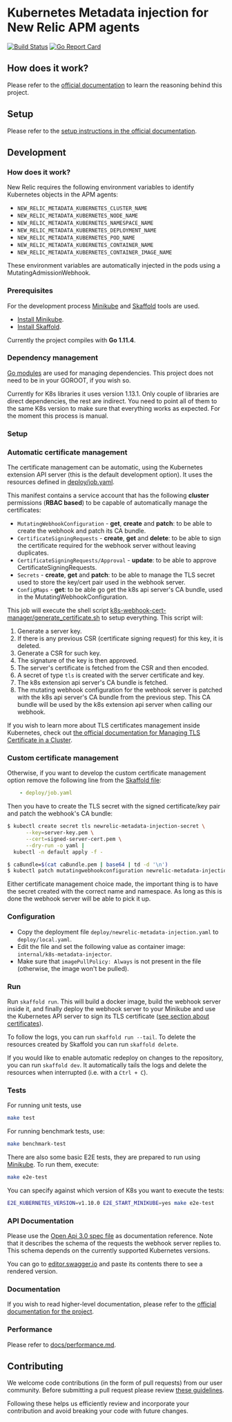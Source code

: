 # Kubernetes Metadata injection for New Relic APM agents

[![Build Status](https://travis-ci.com/newrelic/k8s-metadata-injection.svg?branch=master)](https://travis-ci.com/newrelic/k8s-metadata-injection) [![Go Report Card](https://goreportcard.com/badge/github.com/newrelic/k8s-metadata-injection)](https://goreportcard.com/report/github.com/newrelic/k8s-metadata-injection)

## How does it work?

Please refer to the [official documentation](https://docs.newrelic.com/docs/integrations/kubernetes-integration/metadata-injection/kubernetes-apm-metadata-injection) to learn the reasoning behind this project.

## Setup

Please refer to the [setup instructions in the official documentation](https://docs.newrelic.com/docs/integrations/kubernetes-integration/metadata-injection/kubernetes-apm-metadata-injection#install).

## Development

### How does it work?

New Relic requires the following environment variables to identify Kubernetes objects in the APM agents:

- `NEW_RELIC_METADATA_KUBERNETES_CLUSTER_NAME`
- `NEW_RELIC_METADATA_KUBERNETES_NODE_NAME`
- `NEW_RELIC_METADATA_KUBERNETES_NAMESPACE_NAME`
- `NEW_RELIC_METADATA_KUBERNETES_DEPLOYMENT_NAME`
- `NEW_RELIC_METADATA_KUBERNETES_POD_NAME`
- `NEW_RELIC_METADATA_KUBERNETES_CONTAINER_NAME`
- `NEW_RELIC_METADATA_KUBERNETES_CONTAINER_IMAGE_NAME`

These environment variables are automatically injected in the pods using a MutatingAdmissionWebhook.

### Prerequisites

For the development process [Minikube](https://kubernetes.io/docs/getting-started-guides/minikube) and [Skaffold](https://github.com/GoogleCloudPlatform/skaffold) tools are used.

* [Install Minikube](https://kubernetes.io/docs/tasks/tools/install-minikube/).
* [Install Skaffold](https://github.com/GoogleCloudPlatform/skaffold#installation).

Currently the project compiles with **Go 1.11.4**.

### Dependency management

[Go modules](https://github.com/golang/go/wiki/Modules) are used for managing dependencies. This project does not need to be in your GOROOT, if you wish so.

Currently for K8s libraries it uses version 1.13.1. Only couple of libraries are direct dependencies, the rest are indirect. You need to point all of them to the same K8s version to make sure that everything works as expected. For the moment this process is manual.

### Setup

### Automatic certificate management

The certificate management can be automatic, using the Kubernetes extension API server (this is the default development option). It uses the resources defined in [deploy/job.yaml](./deploy/job.yaml).

This manifest contains a service account that has the following **cluster** permissions (**RBAC based**) to be capable of automatically manage the certificates:

* `MutatingWebhookConfiguration` - **get**, **create** and **patch**: to be able to create the webhook and patch its CA bundle.
* `CertificateSigningRequests` - **create**, **get** and **delete**: to be able to sign the certificate required for the webhook server without leaving duplicates.
* `CertificateSigningRequests/Approval` - **update**: to be able to approve CertificateSigningRequests.
* `Secrets` - **create**, **get** and **patch**: to be able to manage the TLS secret used to store the key/cert pair used in the webhook server.
* `ConfigMaps` - **get**: to be able go get the k8s api server's CA bundle, used in the MutatingWebhookConfiguration.

This job will execute the shell script [k8s-webhook-cert-manager/generate_certificate.sh](./k8s-webhook-cert-manager/generate_certificate.sh) to setup everything. This script will:

1. Generate a server key.
2. If there is any previous CSR (certificate signing request) for this key, it is deleted.
3. Generate a CSR for such key.
4. The signature of the key is then approved.
5. The server's certificate is fetched from the CSR and then encoded.
6. A secret of type `tls` is created with the server certificate and key.
7. The k8s extension api server's CA bundle is fetched.
8. The mutating webhook configuration for the webhook server is patched with the k8s api server's CA bundle from the previous step. This CA bundle will be used by the k8s extension api server when calling our webhook.

If you wish to learn more about TLS certificates management inside Kubernetes, check out [the official documentation for Managing TLS Certificate in a Cluster](https://kubernetes.io/docs/tasks/tls/managing-tls-in-a-cluster/#create-a-certificate-signing-request-object-to-send-to-the-kubernetes-api).

### Custom certificate management

Otherwise, if you want to develop the custom certificate management option remove the following line from the [Skaffold file](./skaffold.yaml):

```yaml
    - deploy/job.yaml
```

Then you have to create the TLS secret with the signed certificate/key pair and patch the webhook's CA bundle:

```bash
$ kubectl create secret tls newrelic-metadata-injection-secret \
      --key=server-key.pem \
      --cert=signed-server-cert.pem \
      --dry-run -o yaml |
  kubectl -n default apply -f -

$ caBundle=$(cat caBundle.pem | base64 | td -d '\n')
$ kubectl patch mutatingwebhookconfiguration newrelic-metadata-injection-cfg --type='json' -p "[{'op': 'replace', 'path': '/webhooks/0/clientConfig/caBundle', 'value':'${caBundle}'}]"
```

Either certificate management choice made, the important thing is to have the secret created with the correct name and namespace. As long as this is done the webhook server will be able to pick it up.

### Configuration

* Copy the deployment file `deploy/newrelic-metadata-injection.yaml` to `deploy/local.yaml`.
* Edit the file and set the following value as container image: `internal/k8s-metadata-injector`.
* Make sure that `imagePullPolicy: Always` is not present in the file (otherwise, the image won't be pulled).

### Run

Run `skaffold run`. This will build a docker image, build the webhook server inside it, and finally deploy the webhook server to your Minikube and use the Kubernetes API server to sign its TLS certificate ([see section about certificates](#3-install-the-certificates)).

To follow the logs, you can run `skaffold run --tail`. To delete the resources created by Skaffold you can run `skaffold delete`.

If you would like to enable automatic redeploy on changes to the repository, you can run `skaffold dev`. It automatically tails the logs and delete the resources when interrupted (i.e. with a `Ctrl + C`).

### Tests

For running unit tests, use

```bash
make test
```

For running benchmark tests, use:

```bash
make benchmark-test
```

There are also some basic E2E tests, they are prepared to run using
[Minikube](https://github.com/kubernetes/minikube). To run them, execute:

``` bash
make e2e-test
```

You can specify against which version of K8s you want to execute the tests:

``` bash
E2E_KUBERNETES_VERSION=v1.10.0 E2E_START_MINIKUBE=yes make e2e-test
```

### API Documentation

Please use the [Open Api 3.0 spec file](openapi.yaml) as documentation reference. Note that it describes the schema of the requests the webhook server replies to. This schema depends on the currently supported Kubernetes versions.

You can go to [editor.swagger.io](editor.swagger.io) and paste its contents there to see a rendered version.

### Documentation

If you wish to read higher-level documentation, please refer to the [official documentation for the project](https://docs.newrelic.com/docs/integrations/kubernetes-integration/metadata-injection/kubernetes-apm-metadata-injection).

### Performance

Please refer to [docs/performance.md](docs/performance.md).

## Contributing

We welcome code contributions (in the form of pull requests) from our user community. Before submitting a pull request please review [these guidelines](./CONTRIBUTING.md).

Following these helps us efficiently review and incorporate your contribution and avoid breaking your code with future changes.

